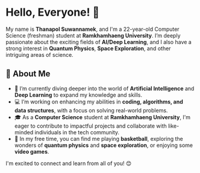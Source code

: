 # Hello, Everyone! 👋

My name is **Thanapol Suwannamek**, and I'm a 22-year-old Computer Science (freshman) student at **Ramkhamhaeng University**. I’m deeply passionate about the exciting fields of **AI/Deep Learning**, and I also have a strong interest in **Quantum Physics**, **Space Exploration**, and other intriguing areas of science.

## 🚀 About Me
- 🌱 I’m currently diving deeper into the world of **Artificial Intelligence** and **Deep Learning** to expand my knowledge and skills.
- 💻 I’m working on enhancing my abilities in **coding, algorithms, and data structures**, with a focus on solving real-world problems.
- 🎓 As a **Computer Science** student at **Ramkhamhaeng University**, I'm eager to contribute to impactful projects and collaborate with like-minded individuals in the tech community.
- 🏀 In my free time, you can find me playing **basketball**, exploring the wonders of **quantum physics** and **space exploration**, or enjoying some **video games**.

I'm excited to connect and learn from all of you! 😊

<!---
abdulthemagician/abdulthemagician is a ✨ special ✨ repository because its `README.md` (this file) appears on your GitHub profile.
You can click the Preview link to take a look at your changes.
--->
